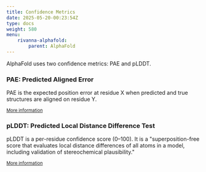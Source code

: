 ```yaml
---
title: Confidence Metrics
date: 2025-05-20-00:23:54Z
type: docs 
weight: 580
menu: 
    rivanna-alphafold:
        parent: AlphaFold
---
```


AlphaFold uses two confidence metrics: PAE and pLDDT.

### **PAE: Predicted Aligned Error**

PAE is the expected position error at residue X when predicted and true structures are aligned on residue Y.

<small>[More information](https://alphafold.ebi.ac.uk/entry/Q9Y223)</small>

### **pLDDT: Predicted Local Distance Difference Test**

pLDDT is a per-residue confidence score (0–100).
It is a "superposition-free score that evaluates local distance differences of all atoms in a model, including validation of stereochemical plausibility."

<small>[More information](https://www.ncbi.nlm.nih.gov/pmc/articles/PMC3799472/)</small>

